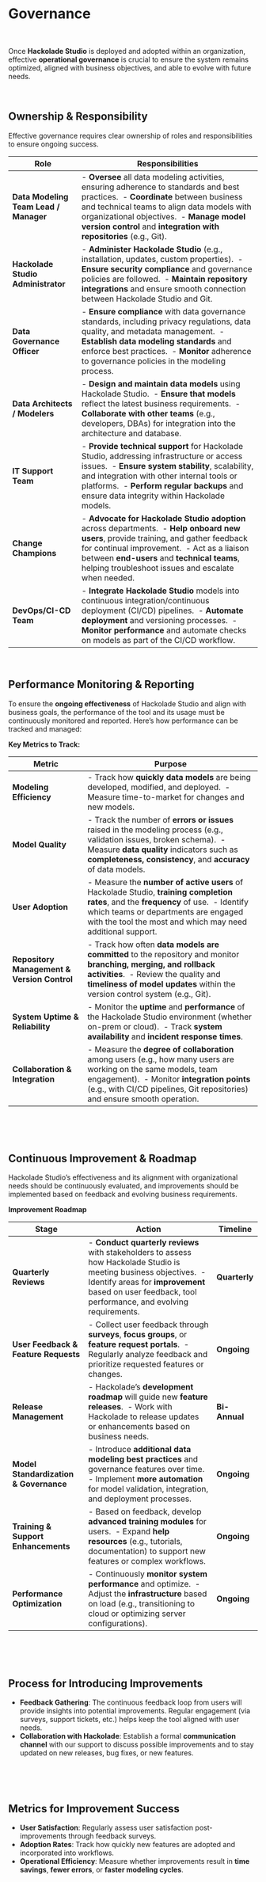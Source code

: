# Governance

&nbsp;

Once **Hackolade Studio** is deployed and adopted within an organization, effective **operational governance** is crucial to ensure the system remains optimized, aligned with business objectives, and able to evolve with future needs.

&nbsp;

## Ownership \& Responsibility

Effective governance requires clear ownership of roles and responsibilities to ensure ongoing success.&nbsp;

| **Role** | **Responsibilities** |
| --- | --- |
| **Data Modeling Team Lead / Manager** | \- **Oversee** all data modeling activities, ensuring adherence to standards and best practices.&nbsp; - **Coordinate** between business and technical teams to align data models with organizational objectives.&nbsp; - **Manage model version control** and **integration with repositories** (e.g., Git). |
| **Hackolade Studio Administrator** | \- **Administer Hackolade Studio** (e.g., installation, updates, custom properties).&nbsp; - **Ensure security compliance** and governance policies are followed.&nbsp; - **Maintain repository integrations** and ensure smooth connection between Hackolade Studio and Git. |
| **Data Governance Officer** | \- **Ensure compliance** with data governance standards, including privacy regulations, data quality, and metadata management.&nbsp; - **Establish data modeling standards** and enforce best practices.&nbsp; - **Monitor** adherence to governance policies in the modeling process. |
| **Data Architects / Modelers** | \- **Design and maintain data models** using Hackolade Studio.&nbsp; - **Ensure that models** reflect the latest business requirements.&nbsp; - **Collaborate with other teams** (e.g., developers, DBAs) for integration into the architecture and database. |
| **IT Support Team** | \- **Provide technical support** for Hackolade Studio, addressing infrastructure or access issues.&nbsp; - **Ensure system stability**, scalability, and integration with other internal tools or platforms.&nbsp; - **Perform regular backups** and ensure data integrity within Hackolade models. |
| **Change Champions** | \- **Advocate for Hackolade Studio adoption** across departments.&nbsp; - **Help onboard new users**, provide training, and gather feedback for continual improvement.&nbsp; - Act as a liaison between **end-users** and **technical teams**, helping troubleshoot issues and escalate when needed. |
| **DevOps/CI-CD Team** | \- **Integrate Hackolade Studio** models into continuous integration/continuous deployment (CI/CD) pipelines.&nbsp; - **Automate deployment** and versioning processes.&nbsp; - **Monitor performance** and automate checks on models as part of the CI/CD workflow. |


&nbsp;

## Performance Monitoring \& Reporting

To ensure the **ongoing effectiveness** of Hackolade Studio and align with business goals, the performance of the tool and its usage must be continuously monitored and reported. Here’s how performance can be tracked and managed:

**Key Metrics to Track:**

| **Metric** | **Purpose** |
| --- | --- |
| **Modeling Efficiency** | \- Track how **quickly data models** are being developed, modified, and deployed.&nbsp; - Measure time-to-market for changes and new models. |
| **Model Quality** | \- Track the number of **errors or issues** raised in the modeling process (e.g., validation issues, broken schema).&nbsp; - Measure **data quality** indicators such as **completeness, consistency**, and **accuracy** of data models. |
| **User Adoption** | \- Measure the **number of active users** of Hackolade Studio, **training completion rates**, and the **frequency** of use.&nbsp; - Identify which teams or departments are engaged with the tool the most and which may need additional support. |
| **Repository Management \& Version Control** | \- Track how often **data models are committed** to the repository and monitor **branching, merging, and rollback activities**.&nbsp; - Review the quality and **timeliness of model updates** within the version control system (e.g., Git). |
| **System Uptime \& Reliability** | \- Monitor the **uptime** and **performance** of the Hackolade Studio environment (whether on-prem or cloud).&nbsp; - Track **system availability** and **incident response times**. |
| **Collaboration \& Integration** | \- Measure the **degree of collaboration** among users (e.g., how many users are working on the same models, team engagement).&nbsp; - Monitor **integration points** (e.g., with CI/CD pipelines, Git repositories) and ensure smooth operation. |


&nbsp;

&nbsp;

## Continuous Improvement \& Roadmap

Hackolade Studio’s effectiveness and its alignment with organizational needs should be continuously evaluated, and improvements should be implemented based on feedback and evolving business requirements.

**Improvement Roadmap**

| **Stage** | **Action** | **Timeline** |
| --- | --- | --- |
| **Quarterly Reviews** | \- **Conduct quarterly reviews** with stakeholders to assess how Hackolade Studio is meeting business objectives.&nbsp; - Identify areas for **improvement** based on user feedback, tool performance, and evolving requirements. | **Quarterly** |
| **User Feedback \& Feature Requests** | \- Collect user feedback through **surveys**, **focus groups**, or **feature request portals**.&nbsp; - Regularly analyze feedback and prioritize requested features or changes. | **Ongoing** |
| **Release Management** | \- Hackolade’s **development roadmap** will guide new **feature releases**.&nbsp; - Work with Hackolade to release updates or enhancements based on business needs. | **Bi-Annual** |
| **Model Standardization \& Governance** | \- Introduce **additional data modeling best practices** and governance features over time.&nbsp; - Implement **more automation** for model validation, integration, and deployment processes. | **Ongoing** |
| **Training \& Support Enhancements** | \- Based on feedback, develop **advanced training modules** for users.&nbsp; - Expand **help resources** (e.g., tutorials, documentation) to support new features or complex workflows. | **Ongoing** |
| **Performance Optimization** | \- Continuously **monitor system performance** and optimize.&nbsp; - Adjust the **infrastructure** based on load (e.g., transitioning to cloud or optimizing server configurations). | **Ongoing** |


&nbsp;

&nbsp;

## Process for Introducing Improvements

* **Feedback Gathering**: The continuous feedback loop from users will provide insights into potential improvements. Regular engagement (via surveys, support tickets, etc.) helps keep the tool aligned with user needs.
* **Collaboration with Hackolade**: Establish a formal **communication channel** with our support to discuss possible improvements and to stay updated on new releases, bug fixes, or new features.

&nbsp;

&nbsp;

## Metrics for Improvement Success

* **User Satisfaction**: Regularly assess user satisfaction post-improvements through feedback surveys.
* **Adoption Rates**: Track how quickly new features are adopted and incorporated into workflows.
* **Operational Efficiency**: Measure whether improvements result in **time savings**, **fewer errors**, or **faster modeling cycles**.

&nbsp;

&nbsp;

